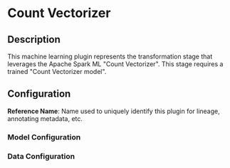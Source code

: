 
# Count Vectorizer

## Description
This machine learning plugin represents the transformation stage that leverages the Apache Spark ML "Count Vectorizer".
This stage requires a trained "Count Vectorizer model".

## Configuration
**Reference Name**: Name used to uniquely identify this plugin for lineage, annotating metadata, etc.

### Model Configuration

### Data Configuration
